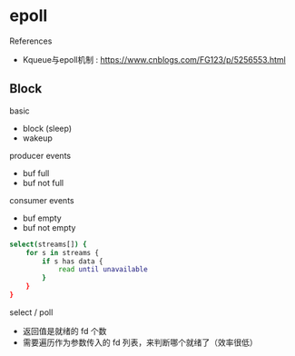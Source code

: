 # epoll

References

- Kqueue与epoll机制 : https://www.cnblogs.com/FG123/p/5256553.html

## Block

basic

- block (sleep)
- wakeup

producer events

- buf full
- buf not full

consumer events

- buf empty
- buf not empty

```bash
select(streams[]) {
    for s in streams {
        if s has data {
            read until unavailable
        }
    }
}
```

select / poll

- 返回值是就绪的 fd 个数
- 需要遍历作为参数传入的 fd 列表，来判断哪个就绪了（效率很低）
